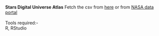 <b>Stars Digital Universe Atlas</b>
Fetch the csv from <a href="https://github.com/ashumeow/NASA-datasets/blob/master/csv/list_of_all_csv.md">here</a> or from <a href="https://data.nasa.gov/data">NASA data portal</a><br>
<br>
Tools required:- <br>
R, RStudio
